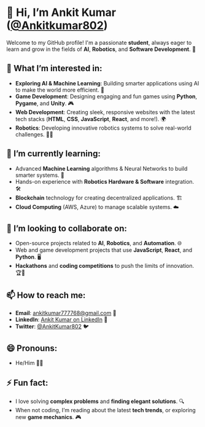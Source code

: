 # 👋 Hi, I’m **Ankit Kumar** ([@Ankitkumar802](https://github.com/Ankitkumar802))  

Welcome to my GitHub profile! I'm a passionate **student**, always eager to learn and grow in the fields of **AI**, **Robotics**, and **Software Development**. 🚀

## 👀 What I’m interested in:
- **Exploring AI & Machine Learning**: Building smarter applications using AI to make the world more efficient. 🤖
- **Game Development**: Designing engaging and fun games using **Python**, **Pygame**, and **Unity**. 🎮
- **Web Development**: Creating sleek, responsive websites with the latest tech stacks (**HTML**, **CSS**, **JavaScript**, **React**, and more!). 🌍
- **Robotics**: Developing innovative robotics systems to solve real-world challenges. 🦾✨

## 🌱 I’m currently learning:
- Advanced **Machine Learning** algorithms & Neural Networks to build smarter systems. 🧠
- Hands-on experience with **Robotics Hardware & Software** integration. 🛠️
- **Blockchain** technology for creating decentralized applications. 🏗️
- **Cloud Computing** (AWS, Azure) to manage scalable systems. ☁️

## 💞️ I’m looking to collaborate on:
- Open-source projects related to **AI**, **Robotics**, and **Automation**. 🌐
- Web and game development projects that use **JavaScript**, **React**, and **Python**. 🖥️
- **Hackathons** and **coding competitions** to push the limits of innovation. 🏆🚀

## 📫 How to reach me:
- **Email**: [ankitkumar777768@gmail.com](mailto:ankitkumar777768@gmail.com) 📧
- **LinkedIn**: [Ankit Kumar on LinkedIn](https://www.linkedin.com/in/ankitkumar802) 💼
- **Twitter**: [@AnkitKumar802](https://twitter.com/AnkitKumar802) 🐦

## 😄 Pronouns:
- He/Him 🙋‍♂️

## ⚡ Fun fact:
- I love solving **complex problems** and **finding elegant solutions**. 🔍
- When not coding, I’m reading about the latest **tech trends**, or exploring new **game mechanics**. 🎮
